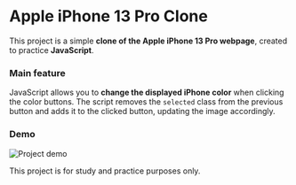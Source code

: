 # Apple iPhone 13 Pro Clone

This project is a simple **clone of the Apple iPhone 13 Pro webpage**, created to practice **JavaScript**.

### Main feature

JavaScript allows you to **change the displayed iPhone color** when clicking the color buttons. The script removes the `selected` class from the previous button and adds it to the clicked button, updating the image accordingly.

### Demo

![Project demo](./example.gif)


This project is for study and practice purposes only.
